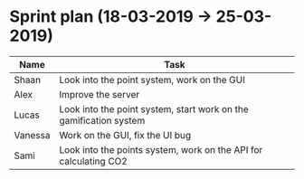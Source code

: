 <h1>Sprint plan (18-03-2019 -> 25-03-2019)</h1>



| Name | Task |
| --- | --- |
| Shaan | Look into the point system, work on the GUI |
| Alex | Improve the server |
| Lucas | Look into the point system, start work on the gamification system|
| Vanessa | Work on the GUI, fix the UI bug |
| Sami | Look into the points system, work on the API for calculating CO2 |

